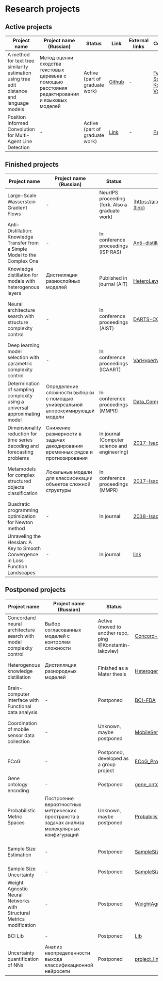 # Research projects
## Active projects
|Project name|Project name (Russian)|Status|Link|External links| Contributors |
| --- | --- | --- | --- | --- | --- |
| A method for text tree similarity estimation using tree edit distance and language models | Метод оценки сходства текстовых деревьев с помощью расстояния редактирования и языковых моделей | Active (part of graduate work) | [Github](https://github.com/intsystems/text-tree-distance) | - | [Fedor Sobolevsky](https://github.com/TeoSable), [Konstantin Vorontsov](http://www.machinelearning.ru/wiki/index.php?title=User:Vokov) | 
| Position Informed Convolution for Multi-Agent Line Detection  | - | Active (part of graduate work) | [Link](https://github.com/intsystems/position-informed-convolution?tab=readme-ov-file) | - | [Petr Babkin](https://github.com/petr-parker) |



## Finished projects
|Project name|Project name (Russian)|Status|Link|External links| Contributors |
| --- | --- | --- | --- | --- | --- |
| Large-Scale Wasserstein Gradient Flows | - | NeurIPS proceeding (fork. Also a graduate work) | [https://arxiv.org/abs/2106.00736](link) | - | Petr Mokrov |
| Anti-Distillation: Knowledge Transfer from a Simple Model to the Complex One | - | In conference proceedings (ISP RAS) |[Anti-distillation](https://github.com/intsystems/anti-distillation) | [Paper](https://ieeexplore.ieee.org/iel7/10076791/10076264/10076855.pdf?casa_token=yBIuiwpk85kAAAAA:EtMhU6BzbT8s7jfDofODhLpQ2K5hLJkXHbvbIZLCb0oK_OKON-ZagBgyIXoetTyx2GnYH70q1A) | [Kseniia Petrushina](https://github.com/pkseniya), [Oleg Bakhteev](https://github.com/bahleg), [Andrii Hraboviy](https://github.com/andriygav), [Vadim Strijov](https://github.com/Strijov)
| Knowledge distillation for models with heterogenous layers | Дистилляция разнослойных моделей |  Published in journal (AiT) |[HeteroLayerDistillation](https://github.com/intsystems/HeteroLayerDistillation) | [Paper](https://link.springer.com/article/10.1134/S00051179220100071) | [Maria Gorpinich](https://github.com/gorpinich-m), [Oleg Bakhteev](https://github.com/bahleg)
|Neural architecture search with structure complexity control| - | In conference proceedings (AIST) | [DARTS-CC](https://github.com/intsystems/DARTS-CC) | [Paper](https://easychair.org/publications/preprint_download/H5MC) | [Konstantin Yakovlev](https://github.com/Konstantin-Iakovlev), [Olga Grebenkova](https://github.com/GrebenkovaO), [Oleg Bakhteev](https://github.com/bahleg), [Vadim Strijov](https://github.com/Strijov)|
| Deep learning model selection with parametric complexity control | - | In conference proceedings (ICAART) | [VarHyperNet](https://github.com/intsystems/VarHyperNet) | [Paper](https://www.scitepress.org/Papers/2023/116269/116269.pdf) | [Olga Grebenkova](https://github.com/GrebenkovaO), [Oleg Bakhteev](https://github.com/bahleg) |
| Determination of sampling complexity using a universal approximating model | Определение сложности выборки с помощью универсальной аппроксимирующей модели | In conference proceedings (MMPR) | [Data_Complexity](https://github.com/Intelligent-Systems-Phystech/Data_Complexity) | [Conference info](http://www.machinelearning.ru/wiki/index.php?title=%D0%9C%D0%B0%D1%82%D0%B5%D0%BC%D0%B0%D1%82%D0%B8%D1%87%D0%B5%D1%81%D0%BA%D0%B8%D0%B5_%D0%BC%D0%B5%D1%82%D0%BE%D0%B4%D1%8B_%D1%80%D0%B0%D1%81%D0%BF%D0%BE%D0%B7%D0%BD%D0%B0%D0%B2%D0%B0%D0%BD%D0%B8%D1%8F_%D0%BE%D0%B1%D1%80%D0%B0%D0%B7%D0%BE%D0%B2_%28%D0%BA%D0%BE%D0%BD%D1%84%D0%B5%D1%80%D0%B5%D0%BD%D1%86%D0%B8%D1%8F%29/%D0%9F%D1%80%D0%BE%D0%B3%D1%80%D0%B0%D0%BC%D0%BC%D0%B0_%D0%9C%D0%9C%D0%A0%D0%9E-19) | [Grigory Malinovskyi](https://github.com/alarcoelectro)
| Dimensionality reduction for time series decoding and forecasting problems | Снижение размерности в задачах декодирования временных рядов и прогнозирования | In journal (Computer science and engineering) |  [2017-Isachenko-PLS](https://github.com/Intelligent-Systems-Phystech/2017-Isachenko-PLS) | [Article](http://dpi-proceedings.com/index.php/dtcse/article/view/27940) | [Roman Isachenko](https://github.com/r-isachenko), Maria Vladimirova, [Vadim Strijov](https://github.com/Strijov) |
| Metamodels for complex structured objects classification | Локальные модели для классификации объектов сложной структуры | In conference proceedings (MMPR) | [2017-Isachenko-MetaModels](https://github.com/Intelligent-Systems-Phystech/2017-Isachenko-MetaModels) | [elibrary link](https://elibrary.ru/item.asp?id=32284762) | [Roman Isachenko](https://github.com/r-isachenko), [Ilya Zharikov](https://github.com/ilyazhara), [Artem Bochkarev](https://github.com/ar-bochkarev)
| Quadratic programming optimization for Newton method | - | In journal | [2018-Isachenko-QPFSNewton](https://github.com/Intelligent-Systems-Phystech/2018-Isachenko-QPFSNewton) | [Article](https://link.springer.com/article/10.1134/S199508021809010X)| [Roman Isachenko](https://github.com/r-isachenko),  [Vadim Strijov](https://github.com/Strijov)
| Unraveling the Hessian: A Key to Smooth Convergence in Loss Function Landscapes | - | In journal | [link](https://github.com/intsystems/landscape-hessian) | [paper](https://link.springer.com/article/10.1134/S1064562424601987) | [Nikita Kiselev](https://kisnikser.github.io/) |

## Postponed projects
|Project name|Project name (Russian)|Status|Link|External links| Contributors |
| --- | --- | --- | --- | --- | --- | 
Concordand neural architecture search with model complexity control | Выбор согласованных моделей с контролем сложности | Active (moved to another repo, ping @Konstantin-Iakovlev) | [Concord-NAS](https://github.com/intelligent-Systems-Phystech/Concord-NAS) | - | [Konstantin Iakovlev](https://github.com/Konstantin-Iakovlev), [Oleg Bakhteev](https://github.com/bahleg)|
| Heterogenous knowledge distillation | Дистилляция разнородных моделей | Finished as a Mater thesis | [HeterogenKD](https://github.com/intelligent-Systems-Phystech/HeterogenKD) | - | [Alexander Kolesov](https://github.com/Kolessov), [Oleg Bakhteev](https://github.com/bahleg)|
| Brain-computer interface with Functional data analysis | - |  Postponed | [BCI-FDA](https://github.com/Intelligent-Systems-Phystech/BCI-FDA) | - | [Nadezhda Alsahanova](https://github.com/NadezhdaAlsahanova), [Roman Isachenko](https://github.com/r-isachenko) |
| Coordination of mobile sensor data collection | - | Unknown, maybe postponed | [MobileSensorData](https://github.com/Intelligent-Systems-Phystech/MobileSensorData) | - | [agaltseva (???)](agaltseva), [livenrlty (???)](https://github.com/livenrlty), [Vadim Strijov](https://github.com/Strijov) |
| ECoG | - | Postponed, developed as a group project | [ECoG_Project](https://github.com/Intelligent-Systems-Phystech/ECoG_Project) | [Group project](https://github.com/Intelligent-Systems-Phystech/2020-Project-17) | [Valeriy Markin](https://github.com/ValeriyMarkin)
| Gene ontology encoding | - | Postponed | [gene_ontology](https://github.com/Intelligent-Systems-Phystech/gene_ontology) | - | [Oleg Bakhteev](https://github.com/bahleg) |
| Probabilistic Metric Spaces | Построение вероятностных метрических пространств в задачах анализа молекулярных конфигураций | Unknown, maybe postponed | [ProbabilisticMetricSpaces](https://github.com/Intelligent-Systems-Phystech/ProbabilisticMetricSpaces) | [Nikita Uvarov](https://github.com/nikita-uvarov)
| Sample Size Estimation | - | Postponed | [SampleSizeEstimation](https://github.com/Intelligent-Systems-Phystech/SampleSizeEstimation) | - | [Andrii Hraboviy](https://github.com/andriygav) , [Tamaz Gadaev](https://github.com/ttgadaev) |
| Sample Size Uncertainty |  - | Postponed | [SampleSizeUncertainty](https://github.com/Intelligent-Systems-Phystech/SampleSizeUncertainty) | - |  [Andrii Hraboviy](https://github.com/andriygav)
| Weight Agnostic Neural Networks with Structural Metrics modification | - | Postponed | [WeightAgnosticNN](https://github.com/Intelligent-Systems-Phystech/WeightAgnosticNN) | - | D. Skachkov, [Makhmood Sodikov](https://github.com/MakhmoodSodikov), [Vadim Strijov](https://github.com/Strijov), [Radoslav Neychev](https://github.com/neychev)]|
| BCI Lib | - | Postponed |  [Lib](https://github.com/intsystems/bci-ml) | - | [Andrii Hraboviy](https://github.com/andriygav)
| Uncertainty quantification of NNs | Анализ неопределенности выхода классификационной нейросети | Postponed |  [project_link](https://github.com/intsystems/uncertainty_quantification_2024) | - | [Ernest Nasyrov](https://github.com/2001092236)

